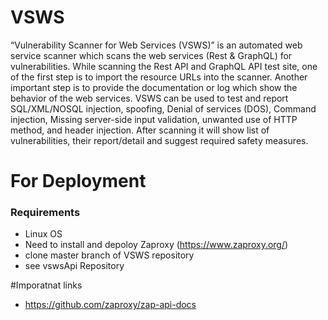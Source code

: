 # VSWS
“Vulnerability Scanner for Web Services (VSWS)”  is an automated web service scanner which scans the web services (Rest & GraphQL) for vulnerabilities. While scanning the Rest API and GraphQL API test site, one of the first step is to import the resource URLs into the scanner. Another important step is to provide the documentation or log which show the behavior of the web services. VSWS can be used to test and report SQL/XML/NOSQL injection, spoofing, Denial of services (DOS), Command injection, Missing server-side input validation, unwanted use of HTTP method, and header injection. After scanning it will show list of vulnerabilities, their report/detail and suggest required safety measures.

# For Deployment 
### Requirements
* Linux OS
* Need to install and depoloy Zaproxy (https://www.zaproxy.org/)
* clone master branch of VSWS repository
* see vswsApi Repository


#Imporatnat links
* https://github.com/zaproxy/zap-api-docs

